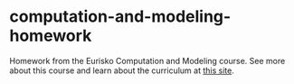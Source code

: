 # computation-and-modeling-homework
Homework from the Eurisko Computation and Modeling course. See more about this course and learn about the curriculum at [this site](https://eurisko.us).
